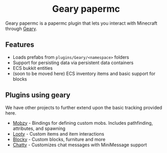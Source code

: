 <div align="center">

# Geary papermc

</div>

Geary papermc is a papermc plugin that lets you interact with Minecraft through [Geary](https://github.com/MineInAbyss/Geary).

## Features

- Loads prefabs from `plugins/Geary/<namespace>` folders
- Support for persisting data via persistent data containers
- ECS bukkit entities
- (soon to be moved here) ECS inventory items and basic support for blocks


## Plugins using geary

We have other projects to further extend upon the basic tracking provided here.

- [Mobzy](https://github.com/MineInAbyss/Mobzy) - Bindings for defining custom mobs. Includes pathfinding, attributes, and spawning
- [Looty](https://github.com/MineInAbyss/Looty) - Custom items and item interactions
- [Blocky](https://github.com/MineInAbyss/Blocky) - Custom blocks, furniture and more
- [Chatty](https://github.com/MineInAbyss/Chatty) - Customizes chat messages with MiniMessage support
